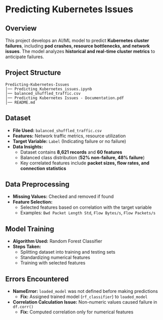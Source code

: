 # **Predicting Kubernetes Issues**  

## **Overview**  
This project develops an AI/ML model to predict **Kubernetes cluster failures**, including **pod crashes, resource bottlenecks, and network issues**. The model analyzes **historical and real-time cluster metrics** to anticipate failures.  

## **Project Structure**  
```
Predicting-Kubernetes-Issues  
│── Predicting_Kubernetes_issues.ipynb  
│── balanced_shuffled_traffic.csv
│── Predicting Kubernetes Issues - Documentation.pdf
│── README.md  
```

## **Dataset**  
- **File Used:** `balanced_shuffled_traffic.csv`  
- **Features:** Network traffic metrics, resource utilization  
- **Target Variable:** `Label` (Indicating failure or no failure)  
- **Data Insights:**  
  - Dataset contains **8,621 records** and **60 features**  
  - Balanced class distribution (**52% non-failure, 48% failure**)  
  - Key correlated features include **packet sizes, flow rates, and connection statistics**  

## **Data Preprocessing**  
- **Missing Values:** Checked and removed if found  
- **Feature Selection:**  
  - Selected features based on correlation with the target variable  
  - Examples: `Bwd Packet Length Std`, `Flow Bytes/s`, `Flow Packets/s`  

## **Model Training**  
- **Algorithm Used:** Random Forest Classifier  
- **Steps Taken:**  
  - Splitting dataset into training and testing sets  
  - Standardizing numerical features  
  - Training with selected features  

## **Errors Encountered**  
- **NameError:** `loaded_model` was not defined before making predictions  
  - **Fix:** Assigned trained model (`rf_classifier`) to `loaded_model`  
- **Correlation Calculation Issue:** Non-numeric values caused failure in `df.corr()`  
  - **Fix:** Computed correlation only for numerical features  
